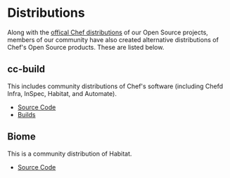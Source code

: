 # Distributions

Along with the [offical Chef distributions](https://downloads.chef.io/) of our Open Source projects, members of our community have also created alternative distributions of Chef's Open Source products. These are listed below.

## cc-build

This includes community distributions of Chef's software (including Chefd Infra, InSpec, Habitat, and Automate).

* [Source Code](https://gitlab.com/cc-build)
* [Builds](http://downloads.cc-build.org/)

## Biome

This is a community distribution of Habitat.

* [Source Code](https://github.com/biome-sh/biome)